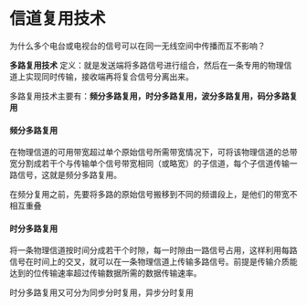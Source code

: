 # 信道复用技术

为什么多个电台或电视台的信号可以在同一无线空间中传播而互不影响？

**多路复用技术**
定义：就是发送端将多路信号进行组合，然后在一条专用的物理信道上实现同时传输，接收端再将复合信号分离出来。

多路复用技术主要有：**频分多路复用，时分多路复用，波分多路复用，码分多路复用**

#### 频分多路复用

在物理信道的可用带宽超过单个原始信号所需带宽情况下，可将该物理信道的总带宽分割成若干个与传输单个信号带宽相同（或略宽）的子信道，每个子信道传输一路信号，这就是频分多路复用。

在频分复用之前，先要将多路的原始信号搬移到不同的频谱段上，是他们的带宽不相互重叠



#### 时分多路复用

将一条物理信道按时间分成若干个时隙，每一时隙由一路信号占用，这样利用每路信号在时间上的交叉，就可以在一条物理信道上传输多路信号。前提是传输介质能达到的位传输速率超过传输数据所需的数据传输速率。

时分多路复用又可分为同步分时复用，异步分时复用